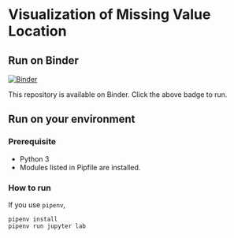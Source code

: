 # Visualization of Missing Value Location

## Run on Binder

[![Binder](https://mybinder.org/badge.svg)](https://mybinder.org/v2/gh/TomoyukiAota/visualization_of_missing_value_location/master)

This repository is available on Binder. Click the above badge to run.

## Run on your environment

### Prerequisite

  - Python 3
  - Modules listed in Pipfile are installed.

### How to run

If you use `pipenv`,

```
pipenv install
pipenv run jupyter lab
```
